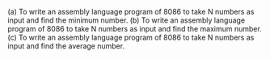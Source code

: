 (a) To write an assembly language program of 8086 to take N numbers as input and find the minimum number. (b) To write an assembly language program of 8086 to take N numbers as input and find the maximum number. (c) To write an assembly language program of 8086 to take N numbers as input and find the average number.

